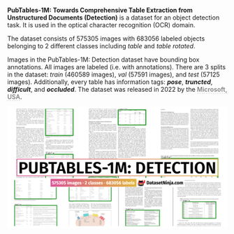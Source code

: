 **PubTables-1M: Towards Comprehensive Table Extraction from Unstructured Documents (Detection)** is a dataset for an object detection task. It is used in the optical character recognition (OCR) domain. 

The dataset consists of 575305 images with 683056 labeled objects belonging to 2 different classes including *table* and *table rotated*.

Images in the PubTables-1M: Detection dataset have bounding box annotations. All images are labeled (i.e. with annotations). There are 3 splits in the dataset: *train* (460589 images), *val* (57591 images), and *test* (57125 images). Additionally, every table has information tags: ***pose***, ***truncted***, ***difficult***, and ***occluded***. The dataset was released in 2022 by the <span style="font-weight: 600; color: grey; border-bottom: 1px dashed #d3d3d3;">Microsoft, USA</span>.

<img src="https://github.com/dataset-ninja/pubtables-1m/raw/main/visualizations/poster.png">
